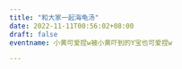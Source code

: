 ```yaml
---
title: "和大家一起海龟汤"
date: 2022-11-11T00:56:02+08:00
draft: false
eventname: 小黄可爱捏w被小黄吓到的Y宝也可爱捏w

---
```



